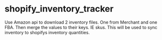 # shopify_inventory_tracker
Use Amazon api to download 2 inventory files. One from Merchant and one FBA. Then merge the values to their keys. IE skus. This will be used to sync inventory to shopifys inventory quantities.
